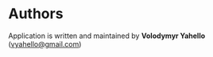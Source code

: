 Authors
=======

Application is written and maintained by **Volodymyr Yahello** ([vyahello@gmail.com](vyahello@gmail.com))
